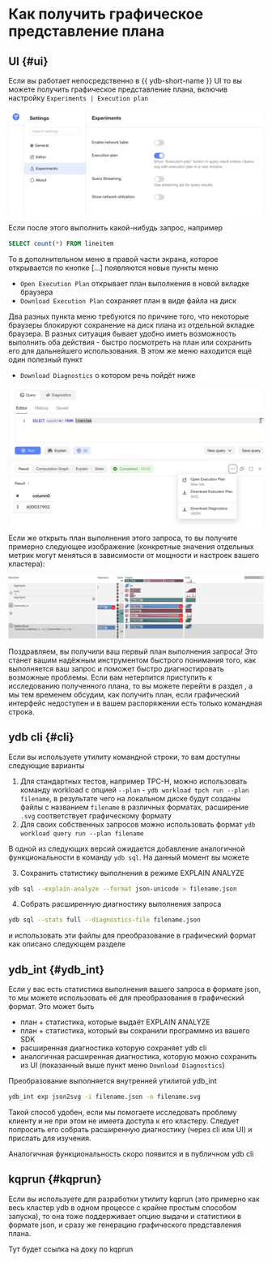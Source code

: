 # Как получить графическое представление плана

## UI {#ui}

Если вы работает непосредственно в {{ ydb-short-name }} UI то вы можете получить графическое представление плана, включив настройку ```Experiments | Execution plan```

![Включение графического представления в UI](../../_assets/rts-ui-settings.png)

Если после этого выполнить какой-нибудь запрос, например

```sql
SELECT count(*) FROM lineitem
```

То в дополнительном меню в правой части экрана, которое открывается по кнопке [...] появляются новые пункты меню

- ```Open Execution Plan``` открывает план выполнения в новой вкладке браузера
- ```Download Execution Plan``` сохраняет план в виде файла на диск

Два разных пункта меню требуются по причине того, что некоторые браузеры блокируют сохранение на диск плана из отдельной вкладке браузера. В разных ситуация бывает удобно иметь возможность выполнить оба действия - быстро посмотреть на план или сохранить его для дальнейшего использования. В этом же меню находится ещё один полезный пункт

- ```Download Diagnostics``` о котором речь пойдёт ниже

![Просмотр и сохранение плана](../../_assets/rts-get-execution-plan.png)

Если же открыть план выполнения этого запроса, то вы получите примерно следующее изображение (конкретные значения отдельных метрик могут меняться в зависимости от мощности и настроек вашего кластера):

![План выполнения запроса](../../_assets/rts-count-lineitem.svg)

Поздравляем, вы получили ваш первый план выполнения запроса! Это станет вашим надёжным инструментом быстрого понимания того, как выполняется ваш запрос и поможет быстро диагностировать возможные проблемы. Если вам нетерпится приступить к исследованию полученного плана, то вы можете перейти в раздел , а мы тем временем обсудим, как получить план, если графический интерфейс недоступен и в вашем распоряжении есть только командная строка.

## ydb cli {#cli}

Если вы используете утилиту командной строки, то вам доступны следующие варианты

1. Для стандартных тестов, например TPC-H, можно использовать команду workload с опцией ```--plan``` - ```ydb workload tpch run --plan filename```, в результате чего на локальном диске будут созданы файлы с названием ```filename``` в различных форматах, расширение ```.svg``` соответствует графическому формату
2. Для своих собственных запросов можно использовать формат ```ydb workload query run --plan filename```

В одной из следующих версий ожидается добавление аналогичной функциональности в команду ```ydb sql```. На данный момент вы можете

3. Cохранить статистику выполнения в режиме EXPLAIN ANALYZE

```bash
ydb sql --explain-analyze --format json-unicode > filename.json
```

4. Собрать расширенную диагностику выполнения запроса

```bash
ydb sql --stats full --diagnostics-file filename.json
```

и использовать эти файлы для преобразование в графический формат как описано следующем разделе

## ydb_int {#ydb_int}

Если у вас есть статистика выполнения вашего запроса в формате json, то мы можете использовать её для преобразования в графический формат. Это может быть

- план + статистика, которые выдаёт EXPLAIN ANALYZE
- план + статистика, который вы сохранили программно из вашего SDK
- расширенная диагностика которую сохраняет ydb cli
- аналогичная расширенная диагностика, которую можно сохранить из UI (показанный выше пункт меню ```Download Diagnostics```)

Преобразование выполняется внутренней утилитой ydb_int

```bash
ydb_int exp json2svg -i filename.json -o filename.svg
```

Такой способ удобен, если мы помогаете исследовать проблему клиенту и не при этом не имеета доступа к его кластеру. Следует попросить его собрать расширенную диагностику (через cli или UI) и прислать для изучения.

Аналогичная функциональность скоро появится и в публичном ydb cli

## kqprun {#kqprun}

Если вы используете для разработки утилиту kqprun (это примерно как весь кластер ydb в одном процессе с крайне простым способом запуска), то она тоже поддерживает опцию выдачи и статистики в формате json, и сразу же генерацию графического представления плана.

Тут будет ссылка на доку по kqprun